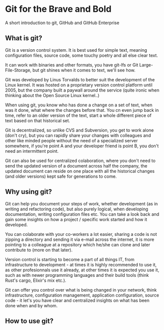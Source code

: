 # Git for the Brave and Bold
A short introduction to git, GitHub and GitHub Enterprise

## What is git?

Git is a version control system. It is best used for simple text, meaning configuration files, source code, some touchy poetry and all else clear text.

It can work with binaries and other formats, you have git-lfs or Git Large-File-Storage, but git shines when it comes to text, we'll see how.

Git was developed by Linus Torvalds to better suit the development of the Linux kernel. It was hosted on a proprietary version control platform until 2005, but the company built a paywall around the service (quite ironic when thinking about the Open Source Linux kernel..)

When using git, you know who has done a change on a set of text, when was it done, what where the changes before that. You cn even jump back in time, refer to an older version of the text, start a whole different piece of text based on that historical set.

Git is decentralized, so unlike CVS and Subversion, you get to work alone (don't cry), but you can rapidly share your changes with colleagues and other like minded people without the need of a specialized server somewhere, if you're point A and your developer friend is point B, you don't need an intermittent point.

Git can also be used for centralized colaboration, where you don't need to send the updated version of a document across half the company, the updated document can reside on one place with all the historical changes (and older versions) kept safe for generations to come.

## Why using git?

Git can help you document your steps of work, whether development (as in writing and refactoring code), but also purely logical, when developing documentation, writing configuration files etc. You can take a look back and gain some insights on how a project / specific work started and how it developed.

You can colaborate with your co-workers a lot easier, sharing a code is not zipping a directory and sending it via e-mail across the internet, it is more pointing to a colleague at a repository which he/she can clone and later contribute to (more on that later).

Version control is starting to become a part of all things IT, from infrastructure to development - at times it is highly recommended to use it, as other profesionnals use it already, at other times it is expected you use it, such as with newer programming languages and their build tools (think Rust's cargo, Elixir's mix etc.).

Git can offer you control over what is being changed in your network, think infrastructure, configuration management, application configuration, source code - it let's you have clear and centralized insights on what has been done when and by whom.

## How to use git?

